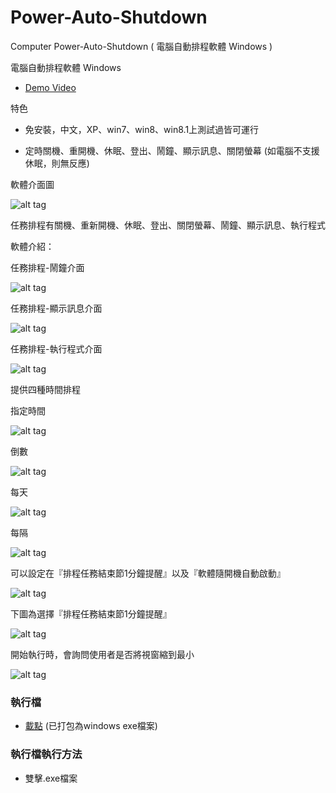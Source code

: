 # Power-Auto-Shutdown
Computer Power-Auto-Shutdown ( 電腦自動排程軟體 Windows )

電腦自動排程軟體 Windows 
* [Demo Video](https://youtu.be/XucZKLEFC5Y) 

特色
* 免安裝，中文，XP、win7、win8、win8.1上測試過皆可運行

* 定時關機、重開機、休眠、登出、鬧鐘、顯示訊息、關閉螢幕
  (如電腦不支援休眠，則無反應)

軟體介面圖

![alt tag](http://i.imgur.com/SBhIYdQ.jpg)

任務排程有關機、重新開機、休眠、登出、關閉螢幕、鬧鐘、顯示訊息、執行程式

軟體介紹：


任務排程-鬧鐘介面

![alt tag](http://i.imgur.com/oJryicu.jpg)

任務排程-顯示訊息介面

![alt tag](http://i.imgur.com/b0PNZy8.jpg)

任務排程-執行程式介面

![alt tag](http://i.imgur.com/rWx60OB.jpg)

提供四種時間排程

指定時間

![alt tag](http://i.imgur.com/SBhIYdQ.jpg)

倒數

![alt tag](http://i.imgur.com/bKpFkZs.jpg)

每天

![alt tag](http://i.imgur.com/UOHTTk6.jpg)

每隔

![alt tag](http://i.imgur.com/gnumAda.jpg)

可以設定在『排程任務結束節1分鐘提醒』以及『軟體隨開機自動啟動』

![alt tag](http://i.imgur.com/SkAgxg2.jpg)

下圖為選擇『排程任務結束節1分鐘提醒』

![alt tag](http://i.imgur.com/fxoJ0eb.jpg)

開始執行時，會詢問使用者是否將視窗縮到最小

![alt tag](http://i.imgur.com/qbuxARC.jpg)


### 執行檔
* [載點](https://app.box.com/s/ye68658tua4ylswhbd7x) (已打包為windows exe檔案)

### 執行檔執行方法
*  雙擊.exe檔案

